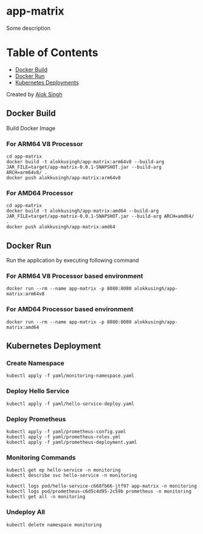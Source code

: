 # app-matrix
Some description

Table of Contents
=================

* [Docker Build](#docker-build)
* [Docker Run](#docker-run)
* [Kubernetes Deployments](#kubernetes-deployment)

Created by [Alok Singh](https://github.com/alokkusingh)

## Docker Build
Build Docker Image
### For ARM64 V8 Processor
```
cd app-matrix
docker build -t alokkusingh/app-matrix:arm64v8 --build-arg JAR_FILE=target/app-matrix-0.0.1-SNAPSHOT.jar --build-arg ARCH=arm64v8/ .
docker push alokkusingh/app-matrix:arm64v8
```
### For AMD64 Processor
```
cd app-matrix
docker build -t alokkusingh/app-matrix:amd64 --build-arg JAR_FILE=target/app-matrix-0.0.1-SNAPSHOT.jar --build-arg ARCH=amd64/ .
docker push alokkusingh/app-matrix:amd64
```

## Docker Run
Run the application by executing following command
### For ARM64 V8 Processor based environment
```
docker run --rm --name app-matrix -p 8080:8080 alokkusingh/app-matrix:arm64v8
```
### For AMD64 Processor based environment
```
docker run --rm --name app-matrix -p 8080:8080 alokkusingh/app-matrix:amd64
```

## Kubernetes Deployment
### Create Namespace
```
kubectl apply -f yaml/monitoring-namespace.yaml
```
### Deploy Hello Service
```
kubectl apply -f yaml/hello-service-deploy.yaml
```
### Deploy Prometheus
```
kubectl apply -f yaml/prometheus-config.yaml
kubectl apply -f yaml/prometheus-roles.yml
kubectl apply -f yaml/prometheus-deployment.yaml
```
### Monitoring Commands
```
kubectl get ep hello-service -n monitoring
kubectl describe svc hello-service -n monitoring

kubectl logs pod/hello-service-c668fb66-jtf97 app-matrix -n monitoring
kubectl logs pod/prometheus-c6d5c4d95-2c59b prometheus -n monitoring
kubectl get all -n monitoring
```

### Undeploy All
```
kubectl delete namespace monitoring
```
